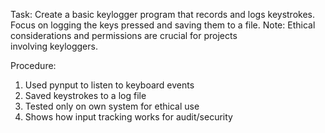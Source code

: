 Task:
Create a basic keylogger program that records and logs keystrokes.
Focus on logging the keys pressed and saving them to a file. Note:
Ethical considerations and permissions are crucial for projects involving keyloggers.

Procedure:
1. Used pynput to listen to keyboard events
2. Saved keystrokes to a log file
3. Tested only on own system for ethical use
4. Shows how input tracking works for audit/security
